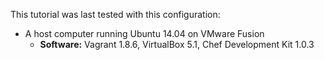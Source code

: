 This tutorial was last tested with this configuration:

* A host computer running Ubuntu 14.04 on VMware Fusion
  * **Software:** Vagrant 1.8.6, VirtualBox 5.1, Chef Development Kit 1.0.3
